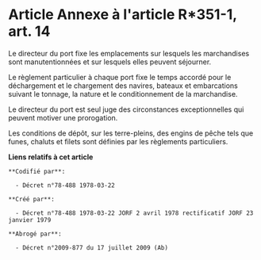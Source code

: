 # Article Annexe à l'article R*351-1, art. 14

Le directeur du port fixe les emplacements sur lesquels les marchandises sont manutentionnées et sur lesquels elles peuvent
séjourner.

Le règlement particulier à chaque port fixe le temps accordé pour le déchargement et le chargement des navires, bateaux et
embarcations suivant le tonnage, la nature et le conditionnement de la marchandise.

Le directeur du port est seul juge des circonstances exceptionnelles qui peuvent motiver une prorogation.

Les conditions de dépôt, sur les terre-pleins, des engins de pêche tels que funes, chaluts et filets sont définies par les
règlements particuliers.

**Liens relatifs à cet article**

	**Codifié par**:

	  - Décret n°78-488 1978-03-22

	**Créé par**:

	  - Décret n°78-488 1978-03-22 JORF 2 avril 1978 rectificatif JORF 23 janvier 1979

	**Abrogé par**:

	  - Décret n°2009-877 du 17 juillet 2009 (Ab)

